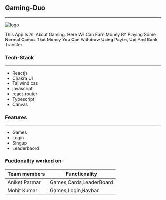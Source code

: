 ## Gaming-Duo
---

<img align="center" src="https://png.pngtree.com/png-vector/20190417/ourmid/pngtree-esport-gaming-logo-with-red-dragon-and-shield-themes-and-defense-png-image_946287.jpg" alt="logo"/>

<p>
This App Is All About Gaming. Here We Can Earn Money BY Playing Some Normal Games That Money You Can Withdraw Using Paytm, Upi And Bank Transfer

</p>


### Tech-Stack
___

* Reactjs
* Chakra UI
* Tailwind css
* javascript
* react-router
* Typescript
* Canvas 

### Features
___
* Games
* Login
* Singup
* Leaderbaord


### Fuctionality worked on-

| Team members | Functionality |
| ------ | ------ |
| Aniket Parmar |Games,Cards,LeaderBoard|
| Mohit Kumar |Games,Login,Navbar|





